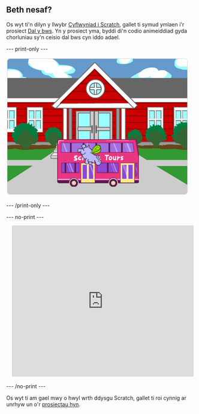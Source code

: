 ## Beth nesaf?

Os wyt ti'n dilyn y llwybr [Cyflwyniad i Scratch](https://projects.raspberrypi.org/en/pathways/scratch-intro), gallet ti symud ymlaen i'r prosiect [Dal y bws](https://projects.raspberrypi.org/en/projects/catch-the-bus). Yn y prosiect yma, byddi di'n codio animeiddiad gyda chorluniau sy'n ceisio dal bws cyn iddo adael.

--- print-only ---

![Y prosiect 'Dal y bws'.](images/scratch-tour-bus.png)

--- /print-only ---

--- no-print ---

<div class="scratch-preview" style="margin-left: 15px;">
  <iframe allowtransparency="true" width="485" height="402" src="https://scratch.mit.edu/projects/embed/486719199/?autostart=false" frameborder="0"></iframe>
</div>

--- /no-print ---

Os wyt ti am gael mwy o hwyl wrth ddysgu Scratch, gallet ti roi cynnig ar unrhyw un o'r [prosiectau hyn](https://projects.raspberrypi.org/en/projects?software%5B%5D=scratch&curriculum%5B%5D=%201).
